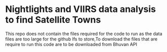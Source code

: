 # Nightlights and VIIRS data analysis to find Satellite Towns


This repo does not contain the files required for the code to run as the data files are too large for the github lfs to store,To download the files that are require to run this code are to be downloaded from Bhuvan API
